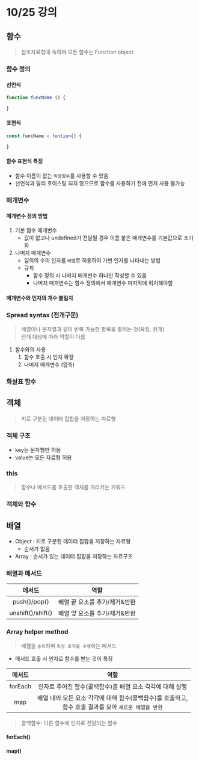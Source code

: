 # 10/25 강의
## 함수
> 참조자료형에 속하며 모든 함수는 Function object
### 함수 정의
#### 선언식
```javascript
function funcName () {

}
```
#### 표현식
```javascript
const funcName = funtion() {

}
```
#### 함수 표현식 특징
- 함수 이름이 없는 `익명함수`를 사용할 수 있음
- 선언식과 달리 호이스팅 되지 않으므로 함수를 사용하기 전에 먼저 사용 불가능

### 매개변수
#### 매개변수 정의 방법
1. 기본 함수 매개변수
    - 값이 없고나 undefined가 전달될 경우 이름 붙은 매개변수를 기본값으로 초기화
2. 나머지 매개변수
    - 임의의 수의 인자를 `배열`로 허용하여 가변 인자를 나타내는 방법
    - 규칙
        - 함수 정의 시 나머지 매개변수 하나만 작성할 수 있음
        - 나머지 매개변수는 함수 정의에서 매개변수 마지막에 위치해야함

#### 매개변수와 인자의 개수 불일치

### Spread syntax (전개구문)
> 배열이나 문자열과 같이 반복 가능한 항목을 펼치는 것(확장, 전개)<br>
    전개 대상에 따라 역할이 다름
1. 함수와의 사용
    1. 함수 호출 시 인자 확장
    2. 나머지 매개변수 (압축)

### 화살표 함수

## 객체
> 키로 구분된 데이터 집합을 저장하는 자료형
### 객체 구조
- key는 문자형만 허용
- value는 모든 자료형 허용

### this
> 함수나 메서드를 호출한 객체를 가리키는 키워드

### 객체와 함수


## 배열
- Object : 키로 구분된 데이터 집합을 저장하는 자료형
    - 순서가 없음
- Array : 순서가 있는 데이터 집합을 저장하는 자료구조

### 배열과 메서드
|메서드|역할|
|:--:|:--:|
|push()/pop()|배열 끝 요소를 추가/제거&반환|
|unshift()/shift()|배열 앞 요소를 추가/제거&반환|

### Array helper method
> 배열을 `순회`하며 `특정 로직을 수행`하는 메서드
- 메서드 호출 시 인자로 함수를 받는 것이 특징  

|메서드|역할|
|:--:|:--:|
|forEach|인자로 주어진 함수(콜백함수)를 배열 요소 각각에 대해 실행|
|map|배열 내의 모든 요소 각각에 대해 함수(콜백함수)를 호출하고,<br> 함수 호출 결과를 모아 `새로운 배열을 반환`|

> 콜백함수: 다른 함수에 인자로 전달되는 함수 

#### forEach()

#### map()